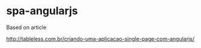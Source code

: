 # spa-angularjs

Based on article

http://tableless.com.br/criando-uma-aplicacao-single-page-com-angularjs/
